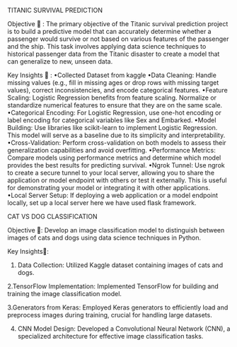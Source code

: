 TITANIC SURVIVAL PREDICTION

Objective 🎯 :
The primary objective of the Titanic survival prediction project is to build a predictive model that can accurately determine whether a passenger would survive or not based on various features of the passenger and the ship. This task involves applying data science techniques to historical passenger data from the Titanic disaster to create a model that can generalize to new, unseen data.

Key Insights 📑 :
•Collected Dataset from kaggle
•Data Cleaning: Handle missing values (e.g., fill in missing ages or drop rows with missing target values), correct inconsistencies, and encode categorical features.
•Feature Scaling: Logistic Regression benefits from feature scaling. Normalize or standardize numerical features to ensure that they are on the same scale.
•Categorical Encoding: For Logistic Regression, use one-hot encoding or label encoding for categorical variables like Sex and Embarked.
•Model Building: Use libraries like scikit-learn to implement Logistic Regression. This model will serve as a baseline due to its simplicity and interpretability.
•Cross-Validation: Perform cross-validation on both models to assess their generalization capabilities and avoid overfitting.
•Performance Metrics: Compare models using performance metrics and determine which model provides the best results for predicting survival.
•Ngrok Tunnel: Use ngrok to create a secure tunnel to your local server, allowing you to share the application or model endpoint with others or test it externally. This is useful for demonstrating your model or integrating it with other applications.
•Local Server Setup: If deploying a web application or a model endpoint locally, set up a local server here we have used flask framework.


CAT VS DOG CLASSIFICATION

Objective 🎯: Develop an image classification model to distinguish between images of cats and dogs using data science techniques in Python.

Key Insights📑:
1. Data Collection: Utilized Kaggle dataset containing images of cats and dogs.
   
2.TensorFlow Implementation: Implemented TensorFlow for building and training the image classification model.

3.Generators from Keras: Employed Keras generators to efficiently load and preprocess images during training, crucial for handling large datasets.

4. CNN Model Design: Developed a Convolutional Neural Network (CNN), a specialized architecture for effective image classification tasks.

